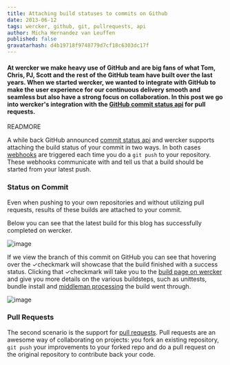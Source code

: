 ```yaml
---
title: Attaching build statuses to commits on Github
date: 2013-06-12
tags: wercker, github, git, pullrequests, api
author: Micha Hernandez van Leuffen
published: false
gravatarhash: d4b19718f9748779d7cf18c6303dc17f
---
```


<h4 class="subheader">
At wercker we make heavy use of GitHub and are big fans of what Tom, Chris, PJ, Scott and the rest of the GitHub team have built over the last years. When we started wercker, we wanted to integrate with GitHub to make the user experience for our continuous delivery smooth and seamless but also have a strong focus on collaboration. In this post we go into wercker's integration with the <a href="https://github.com/blog/1227-commit-status-api">GitHub commit status api</a> for pull requests.
</h4>

READMORE

A while back GitHub announced [commit status api](https://github.com/blog/1227-commit-status-api) and wercker supports attaching the build status of your commit in two ways. In both cases [webhooks](https://help.github.com/articles/post-receive-hooks) are triggered each time you do a `git push` to your repository. These webhooks communicate with and tell us that a build should be started from your latest push.

### Status on Commit

Even when pushing to your own repositories and without utilizing pull requests, results of these builds are attached to your commit.

Below you can see that the latest build for this blog has successfully completed on wercker.

![image](http://f.cl.ly/items/1X3F270u1Y3H2c413j3Q/Screen%20Shot%202013-06-12%20at%201.34.13%20PM.png)

If we view the branch of this commit on GitHub you can see that hovering over the &#10003;checkmark will showcase that the build finished with a success status. Clicking that &#10003;checkmark will take you to the [build page on wercker](https://app.wercker.com/#build/51b84324345a2a453d002cda) and give you more details on the various buildsteps, such as unittests, bundle install and [middleman processing](http://middlemanapp.com) the build went through.

![image](http://f.cl.ly/items/012I2h3x0A1b2E0C0U2G/Screen%20Shot%202013-06-12%20at%201.41.28%20PM.png)

### Pull Requests

The second scenario is the support for [pull requests](https://help.github.com/articles/using-pull-requests). Pull requests are an awesome way of collaborating on projects: you fork an existing repository, `git push` your improvements to your forked repo and do a pull request on the original repository to contribute back your code.